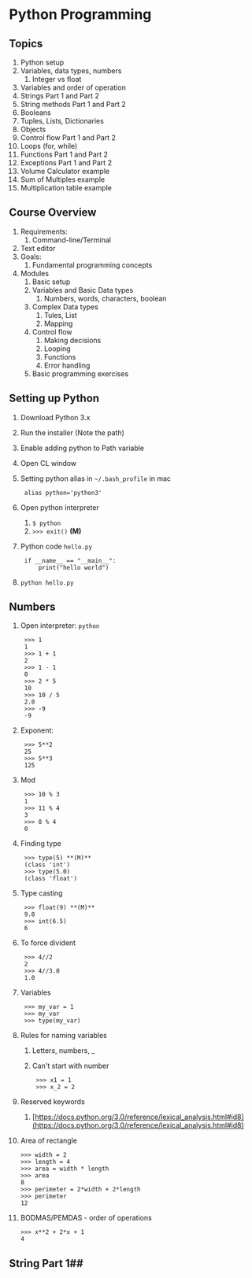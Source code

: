 # Python Programming #
## Topics ##
1. Python setup
2. Variables, data types, numbers
	1. Integer vs float
3. Variables and order of operation
4. Strings Part 1 and Part 2
5. String methods Part 1 and Part 2
6. Booleans
7. Tuples, Lists, Dictionaries
8. Objects
9. Control flow Part 1 and Part 2
10. Loops (for, while)
11. Functions Part 1 and Part 2
12. Exceptions Part 1 and Part 2
13. Volume Calculator example
14. Sum of Multiples example
15. Multiplication table example

## Course Overview ##
1. Requirements:
	1. Command-line/Terminal
2. Text editor
3. Goals:
	1. Fundamental programming concepts
4. Modules
	1. Basic setup
	2. Variables and Basic Data types
		1. Numbers, words, characters, boolean
	3. Complex Data types
		1. Tules, List
		2. Mapping
	4. Control flow
		1. Making decisions
		2. Looping
		3. Functions
		4. Error handling
	5. Basic programming exercises

## Setting up Python ##
1. Download Python 3.x
2. Run the installer (Note the path)
3. Enable adding python to Path variable
4. Open CL window
5. Setting python alias in `~/.bash_profile` in mac

		alias python='python3'

6. Open python interpreter
	1. `$ python`
	2. `>>> exit()` **(M)**

7. Python code `hello.py`

		if __name__ == "__main__":
			print("hello world")

8. `python hello.py`

## Numbers ##
1. Open interpreter: `python`

		>>> 1
		1
		>>> 1 + 1
		2
		>>> 1 - 1
		0
		>>> 2 * 5
		10
		>>> 10 / 5
		2.0
		>>> -9
		-9

2. Exponent:

		>>> 5**2
		25
		>>> 5**3
		125
		
3. Mod

		>>> 10 % 3
		1
		>>> 11 % 4
		3
		>>> 8 % 4
		0

4. Finding type

		>>> type(5) **(M)**
		(class 'int')
		>>> type(5.0)
		(class 'float')

5. Type casting

		>>> float(9) **(M)**
		9.0
		>>> int(6.5)
		6

6. To force divident

		>>> 4//2
		2
		>>> 4//3.0
		1.0

7. Variables

		>>> my_var = 1
		>>> my_var
		>>> type(my_var)

8. Rules for naming variables
	1. Letters, numbers, _
	2. Can't start with number

			>>> x1 = 1
			>>> x_2 = 2
			
9. Reserved keywords
	1. [https://docs.python.org/3.0/reference/lexical_analysis.html#id8](https://docs.python.org/3.0/reference/lexical_analysis.html#id8)

10. Area of rectangle

		>>> width = 2
		>>> length = 4
		>>> area = width * length
		>>> area
		8
		>>> perimeter = 2*width + 2*length
		>>> perimeter
		12

11. BODMAS/PEMDAS - order of operations

		>>> x**2 + 2*x + 1
		4

## String Part 1##
		
